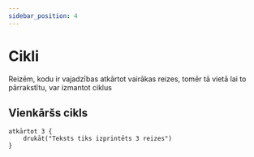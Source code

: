 ```yaml
---
sidebar_position: 4
---
```


# Cikli

Reizēm, kodu ir vajadzības atkārtot vairākas reizes, tomēr tā vietā lai to pārrakstītu, var izmantot ciklus

## Vienkāršs cikls

```
atkārtot 3 {
    drukāt("Teksts tiks izprintēts 3 reizes")
}
```
